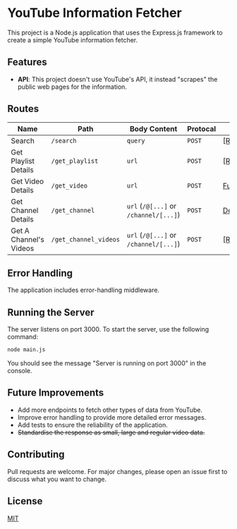 # YouTube Information Fetcher

This project is a Node.js application that uses the Express.js framework to create a simple YouTube information fetcher. 

## Features
- **API**: This project doesn't use YouTube's API, it instead "scrapes" the public web pages for the information.

## Routes

| Name  | Path | Body Content | Protocal | Response |
| ------------- | ------------- | ------------- |------------- |------------- |
| Search | `/search` | `query` | `POST` | [[ReducedVideo]](https://github.com/Daftscientist/youtube-fetcher/blob/main/server/libs/classes.js#L10-L21) | 
| Get Playlist Details | `/get_playlist` | `url` | `POST` | [[ReducedVideo]](https://github.com/Daftscientist/youtube-fetcher/blob/main/server/libs/classes.js#L10-L21) |
| Get Video Details | `/get_video` | `url` | `POST` | [FullVideo](https://github.com/Daftscientist/youtube-fetcher/blob/main/server/libs/classes.js#L33-L44) |
| Get Channel Details | `/get_channel` | `url` (`/@[...]` or `/channel/[...]`) | `POST` | [DepthChannel](https://github.com/Daftscientist/youtube-fetcher/blob/main/server/libs/classes.js#L46C1-L64C2) |
| Get A Channel's Videos | `/get_channel_videos` | `url` (`/@[...]` or `/channel/[...]`) | `POST` | [[ReducedVideo]](https://github.com/Daftscientist/youtube-fetcher/blob/main/server/libs/classes.js#L10-L21) |

## Error Handling

The application includes error-handling middleware.

## Running the Server

The server listens on port 3000. To start the server, use the following command:

```bash
node main.js
```
You should see the message "Server is running on port 3000" in the console.

## Future Improvements

- Add more endpoints to fetch other types of data from YouTube.
- Improve error handling to provide more detailed error messages.
- Add tests to ensure the reliability of the application.
- ~~Standardise the response as small, large and regular video data.~~

## Contributing

Pull requests are welcome. For major changes, please open an issue first to discuss what you want to change.

## License

[MIT](https://choosealicense.com/licenses/mit/)
